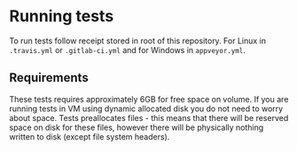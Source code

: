 # Running tests #

To run tests follow receipt stored in root of this repository. For Linux in `.travis.yml` or `.gitlab-ci.yml` and for Windows in `appveyor.yml`.

## Requirements ##

These tests requires approximately 6GB for free space on volume. If you are running tests in VM using dynamic allocated disk you do not need to worry about space. Tests preallocates files  - this means that there will be reserved space on disk for these files, however there will be physically nothing written to disk (except file system headers).
